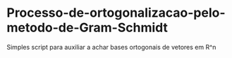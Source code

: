 # Processo-de-ortogonalizacao-pelo-metodo-de-Gram-Schmidt
Simples script para auxiliar a achar bases ortogonais de vetores em R^n
